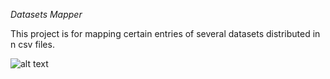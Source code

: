 *Datasets Mapper*

This project is for mapping certain entries of several datasets distributed in n csv files.

![alt text](https://imgur.com/a/QmqCD)
